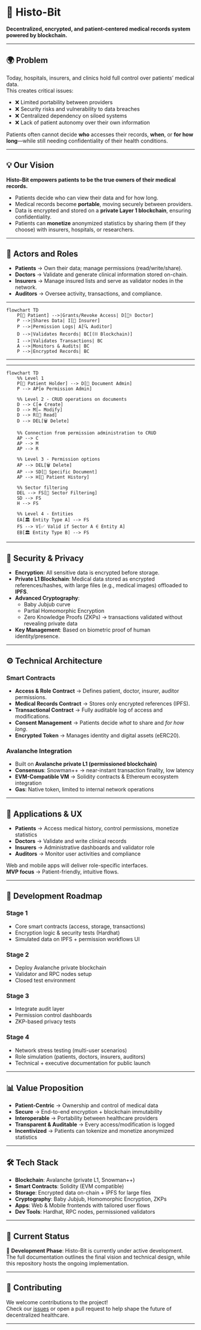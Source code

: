 # 🧬 Histo-Bit

**Decentralized, encrypted, and patient-centered medical records system powered by blockchain.**

---

## 🌍 Problem

Today, hospitals, insurers, and clinics hold full control over patients’ medical data.  
This creates critical issues:

- ❌ Limited portability between providers  
- ❌ Security risks and vulnerability to data breaches  
- ❌ Centralized dependency on siloed systems  
- ❌ Lack of patient autonomy over their own information  

Patients often cannot decide **who** accesses their records, **when**, or **for how long**—while still needing confidentiality of their health conditions.

---

## 💡 Our Vision

**Histo-Bit empowers patients to be the true owners of their medical records.**

- Patients decide who can view their data and for how long.  
- Medical records become **portable**, moving securely between providers.  
- Data is encrypted and stored on a **private Layer 1 blockchain**, ensuring confidentiality.  
- Patients can **monetize** anonymized statistics by sharing them (if they choose) with insurers, hospitals, or researchers.

---

## 👥 Actors and Roles

- **Patients** → Own their data; manage permissions (read/write/share).  
- **Doctors** → Validate and generate clinical information stored on-chain.  
- **Insurers** → Manage insured lists and serve as validator nodes in the network.  
- **Auditors** → Oversee activity, transactions, and compliance.  

---

```mermaid
flowchart TD
    P[👤 Patient] -->|Grants/Revoke Access| D[👨‍⚕️ Doctor]
    P -->|Shares Data| I[🏦 Insurer]
    P -->|Permission Logs| A[🔍 Auditor]
    D -->|Validates Records| BC[(⛓️ Blockchain)]
    I -->|Validates Transactions| BC
    A -->|Monitors & Audits| BC
    P -->|Encrypted Records| BC
```

---
---
```mermaid
flowchart TD
    %% Level 1
    P[👤 Patient Holder] --> D[📄 Document Admin]
    P --> AP[⚙️ Permission Admin]

    %% Level 2 - CRUD operations on documents
    D --> C[➕ Create]
    D --> M[✏️ Modify]
    D --> R[📖 Read]
    D --> DEL[🗑️ Delete]

    %% Connection from permission administration to CRUD
    AP --> C
    AP --> M
    AP --> R

    %% Level 3 - Permission options
    AP --> DEL[🗑️ Delete]
    AP --> SD[📂 Specific Document]
    AP --> H[📜 Patient History]

    %% Sector filtering
    DEL --> FS[🏢 Sector Filtering]
    SD --> FS
    H --> FS

    %% Level 4 - Entities
    EA[🏛️ Entity Type A] --> FS
    FS --> V[✅ Valid if Sector A ∈ Entity A]
    EB[🏛️ Entity Type B] --> FS
```

---

## 🔐 Security & Privacy

- **Encryption**: All sensitive data is encrypted before storage.  
- **Private L1 Blockchain**: Medical data stored as encrypted references/hashes, with large files (e.g., medical images) offloaded to **IPFS**.  
- **Advanced Cryptography**:  
  - Baby Jubjub curve  
  - Partial Homomorphic Encryption  
  - Zero Knowledge Proofs (ZKPs) → transactions validated without revealing private data  
- **Key Management**: Based on biometric proof of human identity/presence.  

---

## ⚙️ Technical Architecture

### Smart Contracts
- **Access & Role Contract** → Defines patient, doctor, insurer, auditor permissions.  
- **Medical Records Contract** → Stores only encrypted references (IPFS).  
- **Transactional Contract** → Fully auditable log of access and modifications.  
- **Consent Management** → Patients decide *what* to share and *for how long*.  
- **Encrypted Token** → Manages identity and digital assets (eERC20).  

### Avalanche Integration
- Built on **Avalanche private L1 (permissioned blockchain)**  
- **Consensus**: Snowman++ → near-instant transaction finality, low latency  
- **EVM-Compatible VM** → Solidity contracts & Ethereum ecosystem integration  
- **Gas**: Native token, limited to internal network operations  

---

## 📱 Applications & UX

- **Patients** → Access medical history, control permissions, monetize statistics  
- **Doctors** → Validate and write clinical records  
- **Insurers** → Administrative dashboards and validator role  
- **Auditors** → Monitor user activities and compliance  

Web and mobile apps will deliver role-specific interfaces.  
**MVP focus** → Patient-friendly, intuitive flows.

---

## 🚀 Development Roadmap

### Stage 1
- Core smart contracts (access, storage, transactions)  
- Encryption logic & security tests (Hardhat)  
- Simulated data on IPFS + permission workflows UI  

### Stage 2
- Deploy Avalanche private blockchain  
- Validator and RPC nodes setup  
- Closed test environment  

### Stage 3
- Integrate audit layer  
- Permission control dashboards  
- ZKP-based privacy tests  

### Stage 4
- Network stress testing (multi-user scenarios)  
- Role simulation (patients, doctors, insurers, auditors)  
- Technical + executive documentation for public launch  

---

## 📊 Value Proposition

- **Patient-Centric** → Ownership and control of medical data  
- **Secure** → End-to-end encryption + blockchain immutability  
- **Interoperable** → Portability between healthcare providers  
- **Transparent & Auditable** → Every access/modification is logged  
- **Incentivized** → Patients can tokenize and monetize anonymized statistics  

---

## 🛠️ Tech Stack

- **Blockchain**: Avalanche (private L1, Snowman++)  
- **Smart Contracts**: Solidity (EVM compatible)  
- **Storage**: Encrypted data on-chain + IPFS for large files  
- **Cryptography**: Baby Jubjub, Homomorphic Encryption, ZKPs  
- **Apps**: Web & Mobile frontends with tailored user flows  
- **Dev Tools**: Hardhat, RPC nodes, permissioned validators  

---

## 📌 Current Status

🚧 **Development Phase**: Histo-Bit is currently under active development.  
The full documentation outlines the final vision and technical design, while this repository hosts the ongoing implementation.  

---

## 🤝 Contributing

We welcome contributions to the project!  
Check our [issues](./issues) or open a pull request to help shape the future of decentralized healthcare.

---


